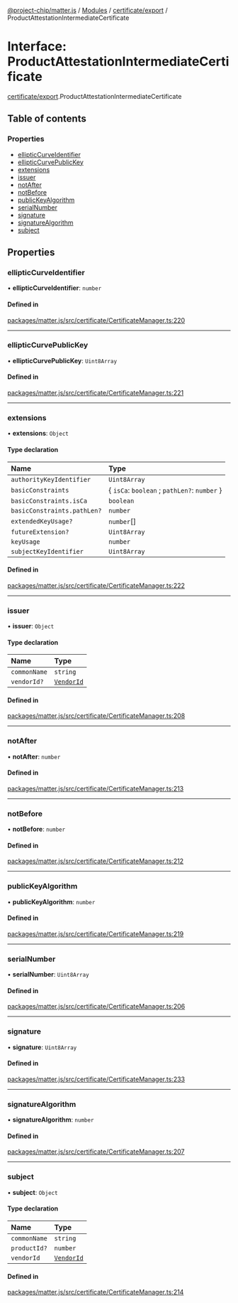 [@project-chip/matter.js](../README.md) / [Modules](../modules.md) / [certificate/export](../modules/certificate_export.md) / ProductAttestationIntermediateCertificate

# Interface: ProductAttestationIntermediateCertificate

[certificate/export](../modules/certificate_export.md).ProductAttestationIntermediateCertificate

## Table of contents

### Properties

- [ellipticCurveIdentifier](certificate_export.ProductAttestationIntermediateCertificate.md#ellipticcurveidentifier)
- [ellipticCurvePublicKey](certificate_export.ProductAttestationIntermediateCertificate.md#ellipticcurvepublickey)
- [extensions](certificate_export.ProductAttestationIntermediateCertificate.md#extensions)
- [issuer](certificate_export.ProductAttestationIntermediateCertificate.md#issuer)
- [notAfter](certificate_export.ProductAttestationIntermediateCertificate.md#notafter)
- [notBefore](certificate_export.ProductAttestationIntermediateCertificate.md#notbefore)
- [publicKeyAlgorithm](certificate_export.ProductAttestationIntermediateCertificate.md#publickeyalgorithm)
- [serialNumber](certificate_export.ProductAttestationIntermediateCertificate.md#serialnumber)
- [signature](certificate_export.ProductAttestationIntermediateCertificate.md#signature)
- [signatureAlgorithm](certificate_export.ProductAttestationIntermediateCertificate.md#signaturealgorithm)
- [subject](certificate_export.ProductAttestationIntermediateCertificate.md#subject)

## Properties

### ellipticCurveIdentifier

• **ellipticCurveIdentifier**: `number`

#### Defined in

[packages/matter.js/src/certificate/CertificateManager.ts:220](https://github.com/project-chip/matter.js/blob/16d5b0d/packages/matter.js/src/certificate/CertificateManager.ts#L220)

___

### ellipticCurvePublicKey

• **ellipticCurvePublicKey**: `Uint8Array`

#### Defined in

[packages/matter.js/src/certificate/CertificateManager.ts:221](https://github.com/project-chip/matter.js/blob/16d5b0d/packages/matter.js/src/certificate/CertificateManager.ts#L221)

___

### extensions

• **extensions**: `Object`

#### Type declaration

| Name | Type |
| :------ | :------ |
| `authorityKeyIdentifier` | `Uint8Array` |
| `basicConstraints` | { `isCa`: `boolean` ; `pathLen?`: `number`  } |
| `basicConstraints.isCa` | `boolean` |
| `basicConstraints.pathLen?` | `number` |
| `extendedKeyUsage?` | `number`[] |
| `futureExtension?` | `Uint8Array` |
| `keyUsage` | `number` |
| `subjectKeyIdentifier` | `Uint8Array` |

#### Defined in

[packages/matter.js/src/certificate/CertificateManager.ts:222](https://github.com/project-chip/matter.js/blob/16d5b0d/packages/matter.js/src/certificate/CertificateManager.ts#L222)

___

### issuer

• **issuer**: `Object`

#### Type declaration

| Name | Type |
| :------ | :------ |
| `commonName` | `string` |
| `vendorId?` | [`VendorId`](../modules/datatype_export.md#vendorid) |

#### Defined in

[packages/matter.js/src/certificate/CertificateManager.ts:208](https://github.com/project-chip/matter.js/blob/16d5b0d/packages/matter.js/src/certificate/CertificateManager.ts#L208)

___

### notAfter

• **notAfter**: `number`

#### Defined in

[packages/matter.js/src/certificate/CertificateManager.ts:213](https://github.com/project-chip/matter.js/blob/16d5b0d/packages/matter.js/src/certificate/CertificateManager.ts#L213)

___

### notBefore

• **notBefore**: `number`

#### Defined in

[packages/matter.js/src/certificate/CertificateManager.ts:212](https://github.com/project-chip/matter.js/blob/16d5b0d/packages/matter.js/src/certificate/CertificateManager.ts#L212)

___

### publicKeyAlgorithm

• **publicKeyAlgorithm**: `number`

#### Defined in

[packages/matter.js/src/certificate/CertificateManager.ts:219](https://github.com/project-chip/matter.js/blob/16d5b0d/packages/matter.js/src/certificate/CertificateManager.ts#L219)

___

### serialNumber

• **serialNumber**: `Uint8Array`

#### Defined in

[packages/matter.js/src/certificate/CertificateManager.ts:206](https://github.com/project-chip/matter.js/blob/16d5b0d/packages/matter.js/src/certificate/CertificateManager.ts#L206)

___

### signature

• **signature**: `Uint8Array`

#### Defined in

[packages/matter.js/src/certificate/CertificateManager.ts:233](https://github.com/project-chip/matter.js/blob/16d5b0d/packages/matter.js/src/certificate/CertificateManager.ts#L233)

___

### signatureAlgorithm

• **signatureAlgorithm**: `number`

#### Defined in

[packages/matter.js/src/certificate/CertificateManager.ts:207](https://github.com/project-chip/matter.js/blob/16d5b0d/packages/matter.js/src/certificate/CertificateManager.ts#L207)

___

### subject

• **subject**: `Object`

#### Type declaration

| Name | Type |
| :------ | :------ |
| `commonName` | `string` |
| `productId?` | `number` |
| `vendorId` | [`VendorId`](../modules/datatype_export.md#vendorid) |

#### Defined in

[packages/matter.js/src/certificate/CertificateManager.ts:214](https://github.com/project-chip/matter.js/blob/16d5b0d/packages/matter.js/src/certificate/CertificateManager.ts#L214)
